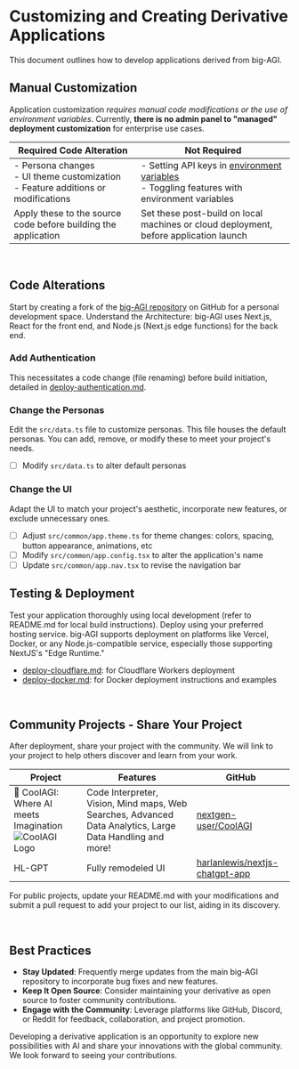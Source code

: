 # Customizing and Creating Derivative Applications

This document outlines how to develop applications derived from big-AGI.

## Manual Customization

Application customization _requires manual code modifications or the use of environment variables_. Currently, **there is no admin panel to "managed" deployment customization** for enterprise use cases.

| Required Code Alteration                                                              | Not Required                                                                                                              |
|---------------------------------------------------------------------------------------|---------------------------------------------------------------------------------------------------------------------------|
| - Persona changes<br>- UI theme customization<br>- Feature additions or modifications | - Setting API keys in [environment variables](environment-variables.md)<br>- Toggling features with environment variables |
| Apply these to the source code before building the application                        | Set these post-build on local machines or cloud deployment, before application launch                                     |

<br/>

## Code Alterations

Start by creating a fork of the [big-AGI repository](https://github.com/enricoros/big-AGI) on GitHub for a personal development space.
Understand the Architecture: big-AGI uses Next.js, React for the front end, and Node.js (Next.js edge functions) for the back end.

### Add Authentication

This necessitates a code change (file renaming) before build initiation, detailed in [deploy-authentication.md](deploy-authentication.md).

### Change the Personas

Edit the `src/data.ts` file to customize personas. This file houses the default personas. You can add, remove, or modify these to meet your project's needs.

- [ ] Modify `src/data.ts` to alter default personas

### Change the UI

Adapt the UI to match your project's aesthetic, incorporate new features, or exclude unnecessary ones.

- [ ] Adjust `src/common/app.theme.ts` for theme changes: colors, spacing, button appearance, animations, etc
- [ ] Modify `src/common/app.config.tsx` to alter the application's name
- [ ] Update `src/common/app.nav.tsx` to revise the navigation bar

## Testing & Deployment

Test your application thoroughly using local development (refer to README.md for local build instructions). Deploy using your preferred hosting service. big-AGI supports deployment on platforms like Vercel, Docker, or any Node.js-compatible service, especially those supporting NextJS's "Edge Runtime."

- [deploy-cloudflare.md](deploy-cloudflare.md): for Cloudflare Workers deployment
- [deploy-docker.md](deploy-docker.md): for Docker deployment instructions and examples

<br/> 

## Community Projects - Share Your Project

After deployment, share your project with the community. We will link to your project to help others discover and learn from your work.

| Project                                                                                                                                                                                                                                                                                                                                                                                                                                                                                                                                                                                                                                                                                                                                                                                                                                                                                                          | Features                                                                                                  | GitHub                                                                              |
|------------------------------------------------------------------------------------------------------------------------------------------------------------------------------------------------------------------------------------------------------------------------------------------------------------------------------------------------------------------------------------------------------------------------------------------------------------------------------------------------------------------------------------------------------------------------------------------------------------------------------------------------------------------------------------------------------------------------------------------------------------------------------------------------------------------------------------------------------------------------------------------------------------------|-----------------------------------------------------------------------------------------------------------|-------------------------------------------------------------------------------------|
| 🚀 CoolAGI: Where AI meets Imagination<br/>![CoolAGI Logo](https://private-user-images.githubusercontent.com/150797204/286567670-9b0e1232-4791-4d61-b949-16f9eb284c22.png?jwt=eyJhbGciOiJIUzI1NiIsInR5cCI6IkpXVCJ9.eyJpc3MiOiJnaXRodWIuY29tIiwiYXVkIjoicmF3LmdpdGh1YnVzZXJjb250ZW50LmNvbSIsImtleSI6ImtleTUiLCJleHAiOjE3MDc5MTU3ODAsIm5iZiI6MTcwNzkxNTQ4MCwicGF0aCI6Ii8xNTA3OTcyMDQvMjg2NTY3NjcwLTliMGUxMjMyLTQ3OTEtNGQ2MS1iOTQ5LTE2ZjllYjI4NGMyMi5wbmc_WC1BbXotQWxnb3JpdGhtPUFXUzQtSE1BQy1TSEEyNTYmWC1BbXotQ3JlZGVudGlhbD1BS0lBVkNPRFlMU0E1M1BRSzRaQSUyRjIwMjQwMjE0JTJGdXMtZWFzdC0xJTJGczMlMkZhd3M0X3JlcXVlc3QmWC1BbXotRGF0ZT0yMDI0MDIxNFQxMjU4MDBaJlgtQW16LUV4cGlyZXM9MzAwJlgtQW16LVNpZ25hdHVyZT1jYWU0ODM5Y2EzMjA5ZjMyODg0NGEwZTNiOGM2ODAwMjAwZTk5ODkzZDY3NDBjYTBiZmRmMDdhNjE5MGZiZmEzJlgtQW16LVNpZ25lZEhlYWRlcnM9aG9zdCZhY3Rvcl9pZD0wJmtleV9pZD0wJnJlcG9faWQ9MCJ9.t5F2OL3dQBV1LphRWVqiYCiSdN6j5wKhBy2JGLjh9E8) | Code Interpreter, Vision, Mind maps, Web Searches, Advanced Data Analytics, Large Data Handling and more! | [nextgen-user/CoolAGI](https://github.com/nextgen-user/CoolAGI)                     | 
| HL-GPT                                                                                                                                                                                                                                                                                                                                                                                                                                                                                                                                                                                                                                                                                                                                                                                                                                                                                                           | Fully remodeled UI                                                                                        | [harlanlewis/nextjs-chatgpt-app](https://github.com/harlanlewis/nextjs-chatgpt-app) |  

For public projects, update your README.md with your modifications and submit a pull request to add your project to our list, aiding in its discovery.

<br/> 

## Best Practices

- **Stay Updated**: Frequently merge updates from the main big-AGI repository to incorporate bug fixes and new features.
- **Keep It Open Source**: Consider maintaining your derivative as open source to foster community contributions.
- **Engage with the Community**: Leverage platforms like GitHub, Discord, or Reddit for feedback, collaboration, and project promotion.

Developing a derivative application is an opportunity to explore new possibilities with AI and share your innovations with the global community. We look forward to seeing your contributions.